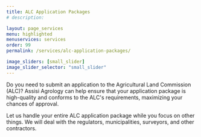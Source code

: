 ```yaml
---
title: ALC Application Packages
# description: 

layout: page_services
menu: highlighted
menuservices: services
order: 99
permalink: /services/alc-application-packages/

image_sliders: [small_slider]
image_slider_selector: "small_slider"
---
```


Do you need to submit an application to the Agricultural Land Commission (ALC)? Assisi Agrology can help ensure that your application package is high-quality and conforms to the ALC's requirements, maximizing your chances of approval. 

Let us handle your entire ALC application package while you focus on other things. We will deal with the regulators, municipalities, surveyors, and other contractors.


